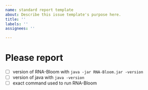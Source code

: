 ```yaml
---
name: standard report template
about: Describe this issue template's purpose here.
title: ''
labels: ''
assignees: ''

---
```


# Please report

- [ ] version of RNA-Bloom with `java -jar RNA-Bloom.jar -version`
- [ ] version of java with `java -version`
- [ ] exact command used to run RNA-Bloom
